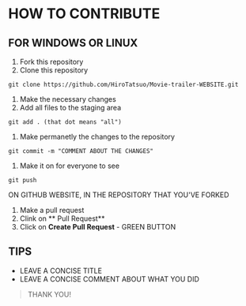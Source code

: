 # HOW TO CONTRIBUTE 
## FOR WINDOWS OR LINUX
1.  Fork this repository
1.  Clone this repository
  ```
  git clone https://github.com/HiroTatsuo/Movie-trailer-WEBSITE.git
  ```
1.  Make the necessary changes 
1.  Add all files to the staging area 
  ```
  git add . (that dot means "all")
  ```
1.  Make permanetly the changes to the repository
  ```
  git commit -m "COMMENT ABOUT THE CHANGES"
  ```
1.  Make it on for everyone to see
  ```
  git push
  ```
ON GITHUB WEBSITE, IN THE REPOSITORY THAT YOU'VE FORKED
1.  Make a pull request
  1.  Clink on ** Pull Request**
  1.  Click on **Create Pull Request** - GREEN BUTTON
  
  
## TIPS
* LEAVE A CONCISE TITLE
* LEAVE A CONCISE COMMENT ABOUT WHAT YOU DID 

> THANK YOU!
